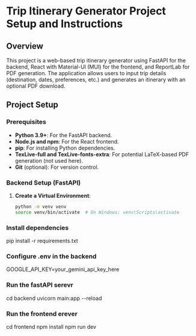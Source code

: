 # Trip Itinerary Generator Project Setup and Instructions

## Overview
This project is a web-based trip itinerary generator using FastAPI for the backend, React with Material-UI (MUI) for the frontend, and ReportLab for PDF generation. The application allows users to input trip details (destination, dates, preferences, etc.) and generates an itinerary with an optional PDF download.

## Project Setup

### Prerequisites
- **Python 3.9+**: For the FastAPI backend.
- **Node.js and npm**: For the React frontend.
- **pip**: For installing Python dependencies.
- **TexLive-full and TexLive-fonts-extra**: For potential LaTeX-based PDF generation (not used here).
- **Git** (optional): For version control.

### Backend Setup (FastAPI)
1. **Create a Virtual Environment**:
   ```bash
   python -m venv venv
   source venv/bin/activate  # On Windows: venv\Scripts\activate

### Install dependencies
pip install -r requirements.txt

### Configure .env in the backend
GOOGLE_API_KEY=your_gemini_api_key_here

### Run the fastAPI serevr
cd backend
uvicorn main:app --reload

### Run the frontend erever
cd frontend
npm install
npm run dev
